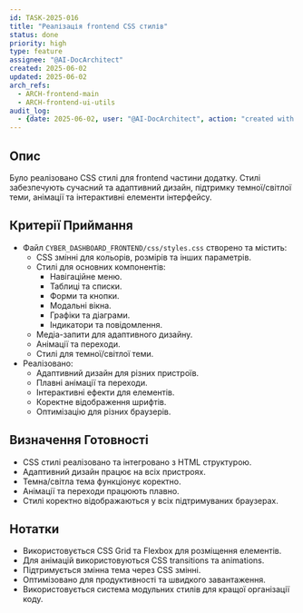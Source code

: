 ```yaml
---
id: TASK-2025-016
title: "Реалізація frontend CSS стилів"
status: done
priority: high
type: feature
assignee: "@AI-DocArchitect"
created: 2025-06-02
updated: 2025-06-02
arch_refs:
  - ARCH-frontend-main
  - ARCH-frontend-ui-utils
audit_log:
  - {date: 2025-06-02, user: "@AI-DocArchitect", action: "created with status done"}
---
```

## Опис
Було реалізовано CSS стилі для frontend частини додатку. Стилі забезпечують сучасний та адаптивний дизайн, підтримку темної/світлої теми, анімації та інтерактивні елементи інтерфейсу.

## Критерії Приймання
- Файл `CYBER_DASHBOARD_FRONTEND/css/styles.css` створено та містить:
    - CSS змінні для кольорів, розмірів та інших параметрів.
    - Стилі для основних компонентів:
        - Навігаційне меню.
        - Таблиці та списки.
        - Форми та кнопки.
        - Модальні вікна.
        - Графіки та діаграми.
        - Індикатори та повідомлення.
    - Медіа-запити для адаптивного дизайну.
    - Анімації та переходи.
    - Стилі для темної/світлої теми.
- Реалізовано:
    - Адаптивний дизайн для різних пристроїв.
    - Плавні анімації та переходи.
    - Інтерактивні ефекти для елементів.
    - Коректне відображення шрифтів.
    - Оптимізацію для різних браузерів.

## Визначення Готовності
- CSS стилі реалізовано та інтегровано з HTML структурою.
- Адаптивний дизайн працює на всіх пристроях.
- Темна/світла тема функціонує коректно.
- Анімації та переходи працюють плавно.
- Стилі коректно відображаються у всіх підтримуваних браузерах.

## Нотатки
- Використовується CSS Grid та Flexbox для розміщення елементів.
- Для анімацій використовуються CSS transitions та animations.
- Підтримується змінна тема через CSS змінні.
- Оптимізовано для продуктивності та швидкого завантаження.
- Використовується система модульних стилів для кращої організації коду. 